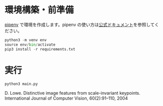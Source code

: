 # 環境構築・前準備
[pipenv](https://github.com/pypa/pipenv) で環境を作成します。pipenv の使い方は[公式ドキュメント](https://pipenv-ja.readthedocs.io/ja/translate-ja/)を参照してください。


```python
python3 -m venv env
source env/bin/activate
pip3 install -r requirements.txt
```

# 実行
```
python3 main.py
```

D. Lowe. Distinctive image features from scale-invariant keypoints. International Journal of Computer Vision, 60(2):91–110, 2004